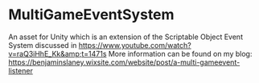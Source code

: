 # MultiGameEventSystem
An asset for Unity which is an extension of the Scriptable Object Event System discussed in https://www.youtube.com/watch?v=raQ3iHhE_Kk&amp;t=1471s 
More information can be found on my blog: https://benjaminslaney.wixsite.com/website/post/a-multi-gameevent-listener
